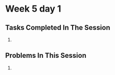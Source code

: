 # Week 5 day 1
## Tasks Completed In The Session
1.

## Problems In This Session
<!--0. Got Stuck On Roof -->
1.
